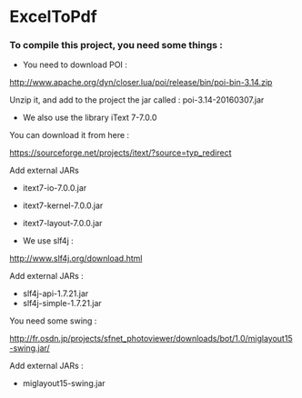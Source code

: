 # ExcelToPdf

### To compile this project, you need some things :

* You need to download POI :

http://www.apache.org/dyn/closer.lua/poi/release/bin/poi-bin-3.14.zip

Unzip it, and add to the project the jar called : poi-3.14-20160307.jar

* We also use the library iText 7-7.0.0

You can download it from here :

https://sourceforge.net/projects/itext/?source=typ_redirect

Add external JARs
* itext7-io-7.0.0.jar
* itext7-kernel-7.0.0.jar
* itext7-layout-7.0.0.jar

* We use slf4j :

http://www.slf4j.org/download.html

Add external JARs :
* slf4j-api-1.7.21.jar
* slf4j-simple-1.7.21.jar

You need some swing :

http://fr.osdn.jp/projects/sfnet_photoviewer/downloads/bot/1.0/miglayout15-swing.jar/

Add external JARs :
*  miglayout15-swing.jar
